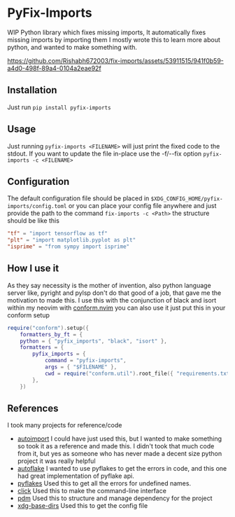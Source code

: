 # PyFix-Imports

WIP Python library which fixes missing imports, It automatically fixes missing imports by importing them
I mostly wrote this to learn more about python, and wanted to make something with.


https://github.com/Rishabh672003/fix-imports/assets/53911515/941f0b59-a4d0-498f-89a4-0104a2eae92f


## Installation

Just run `pip install pyfix-imports`

## Usage

Just running `pyfix-imports <FILENAME>` will just print the fixed code to the stdout.
If you want to update the file in-place use the -f/--fix option `pyfix-imports -c <FILENAME>`

## Configuration

The default configuration file should be placed in `$XDG_CONFIG_HOME/pyfix-imports/config.toml`
or you can place your config file anywhere and just provide the path to the command `fix-imports -c <Path>`
the structure should be like this

```toml
"tf" = "import tensorflow as tf"
"plt" = "import matplotlib.pyplot as plt"
"isprime" = "from sympy import isprime"
```

## How I use it

As they say necessity is the mother of invention, also python language server like, pyright and pylsp don't do that good
of a job, that gave me the motivation to made this. I use this with the conjunction of black and isort within my neovim
with [conform.nvim](https://github.com/stevearc/conform.nvim) you can also use it just put this in your conform setup

```lua
require("conform").setup({
    formatters_by_ft = {
    python = { "pyfix_imports", "black", "isort" },
    formatters = {
        pyfix_imports = {
            command = "pyfix-imports",
            args = { "$FILENAME" },
            cwd = require("conform.util").root_file({ "requirements.txt", "pyproject.toml" }),
        },
    })
```

## References

I took many projects for reference/code

- [autoimport](https://lyz-code.github.io/autoimport/) I could have just used this, but I wanted to make something so
  took it as a reference and made this. I didn't took that much code from it, but yes as someone who has never made a
  decent size python project it was really helpful
- [autoflake](https://pypi.org/project/autoflake/) I wanted to use pyflakes to get the errors in code, and this one had
  great implementation of pyflake api.
- [pyflakes](https://pypi.org/project/pyflakes/) Used this to get all the errors for undefined names.
- [click](https://click.palletsprojects.com/en/8.1.x/) Used this to make the command-line interface
- [pdm](https://github.com/pdm-project/pdm) Used this to structure and manage dependency for the project
- [xdg-base-dirs](https://github.com/srstevenson/xdg-base-dirs) Used this to get the config file
